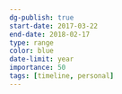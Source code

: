 ```yaml
---
dg-publish: true
start-date: 2017-03-22
end-date: 2018-02-17
type: range
color: blue
date-limit: year
importance: 50
tags: [timeline, personal]
---
```


